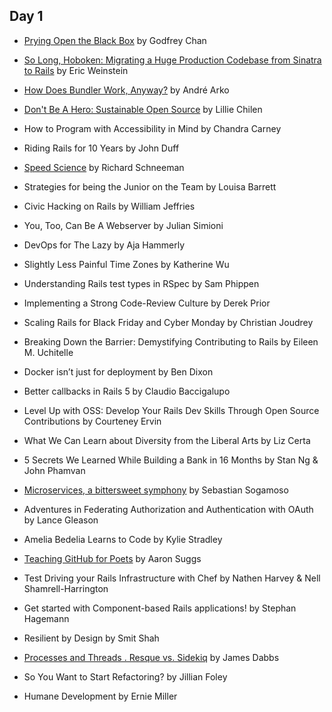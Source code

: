 ## Day 1

- [Prying Open the Black Box](https://speakerdeck.com/chancancode/prying-open-the-black-box)
  by Godfrey Chan

- [So Long, Hoboken: Migrating a Huge Production Codebase from Sinatra to Rails](https://speakerdeck.com/ericqweinstein/so-long-hoboken-migrating-from-sinatra-to-rails)
  by Eric Weinstein

- [How Does Bundler Work, Anyway?](https://speakerdeck.com/indirect/how-does-bundler-work-anyway)
  by André Arko

- [Don't Be A Hero: Sustainable Open Source](https://speakerdeck.com/lilliealbert/dont-be-a-hero-sustainable-open-source)
  by Lillie Chilen

- How to Program with Accessibility in Mind
  by Chandra Carney

- Riding Rails for 10 Years
  by John Duff

- [Speed Science](https://speakerdeck.com/schneems/speed-science)
  by Richard Schneeman

- Strategies for being the Junior on the Team
  by Louisa Barrett

- Civic Hacking on Rails
  by William Jeffries

- You, Too, Can Be A Webserver
  by Julian Simioni

- DevOps for The Lazy
  by Aja Hammerly

- Slightly Less Painful Time Zones
  by Katherine Wu

- Understanding Rails test types in RSpec
  by Sam Phippen

- Implementing a Strong Code-Review Culture
  by Derek Prior

- Scaling Rails for Black Friday and Cyber Monday
  by Christian Joudrey

- Breaking Down the Barrier: Demystifying Contributing to Rails
  by Eileen M. Uchitelle

- Docker isn’t just for deployment
  by Ben Dixon

- Better callbacks in Rails 5
  by Claudio Baccigalupo

- Level Up with OSS: Develop Your Rails Dev Skills Through Open Source Contributions
  by Courteney Ervin

- What We Can Learn about Diversity from the Liberal Arts
  by Liz Certa

- 5 Secrets We Learned While Building a Bank in 16 Months
  by Stan Ng & John Phamvan

- [Microservices, a bittersweet symphony](https://speakerdeck.com/sebasoga/microservices-a-bittersweet-symphony-railsconf-2015)
  by Sebastian Sogamoso

- Adventures in Federating Authorization and Authentication with OAuth
  by Lance Gleason

- Amelia Bedelia Learns to Code
  by Kylie Stradley

- [Teaching GitHub for Poets](https://speakerdeck.com/ktheory/teaching-github-for-poets-railsconf-2015)
  by Aaron Suggs

- Test Driving your Rails Infrastructure with Chef
  by Nathen Harvey & Nell Shamrell-Harrington

- Get started with Component-based Rails applications!
  by Stephan Hagemann

- Resilient by Design
  by Smit Shah

- [Processes and Threads . Resque vs. Sidekiq](https://speakerdeck.com/jdabbs/processes-and-threads-resque-vs-sidekiq)
  by James Dabbs

- So You Want to Start Refactoring?
  by Jillian Foley

- Humane Development
  by Ernie Miller
